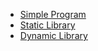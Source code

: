 * [Simple Program](hello-world)
* [Static Library](my-hello-slib)
* [Dynamic Library](my-hello-dlib)